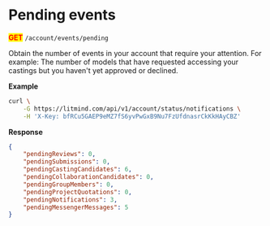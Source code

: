 # Pending events

<mark style="color:red;">**GET**</mark> `/account/events/pending`

Obtain the number of events in your account that require your attention. For example: The number of models that have requested accessing your castings but you haven't yet approved or declined.

**Example**

```bash
curl \
    -G https://litmind.com/api/v1/account/status/notifications \
    -H 'X-Key: bfRCu5GAEP9eMZ7fS6yvPwGxB9Nu7FzUfdnasrCkKkHAyCBZ'
```

**Response**

```json
{
    "pendingReviews": 0,
    "pendingSubmissions": 0,
    "pendingCastingCandidates": 6,
    "pendingCollaborationCandidates": 0,
    "pendingGroupMembers": 0,
    "pendingProjectQuotations": 0,
    "pendingNotifications": 3,
    "pendingMessengerMessages": 5
}
```

